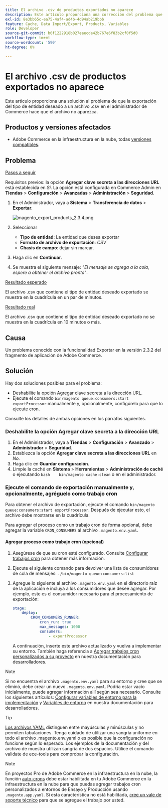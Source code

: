 ```yaml
---
title: El archivo .csv de productos exportados no aparece
description: Este artículo proporciona una corrección del problema que se produce cuando se intenta exportar el tipo de entidad deseado a un archivo .csv en el Administrador de Commerce, pero el archivo no aparece.
exl-id: 8e3bb65c-ea75-4af4-ad4b-4d94ab219bbb
feature: Cache, Data Import/Export, Products, Variables
role: Developer
source-git-commit: b6f1222918b027eaecda42b767e6f83b2cf0f5d0
workflow-type: tm+mt
source-wordcount: '590'
ht-degree: 0%

---
```


# El archivo .csv de productos exportados no aparece

Este artículo proporciona una solución al problema de que la exportación del tipo de entidad deseado a un archivo .csv en el administrador de Commerce hace que el archivo no aparezca.

## Productos y versiones afectados

* Adobe Commerce en la infraestructura en la nube, todas [versiones compatibles](https://magento.com/sites/default/files/magento-software-lifecycle-policy.pdf).

## Problema

<u>Pasos a seguir</u>

Requisitos previos: la opción **Agregar clave secreta a las direcciones URL** está establecida en *Sí*. La opción está configurada en Commerce Admin en **Tiendas** > **Configuración** > **Avanzadas** > **Administración** > **Seguridad**.

1. En el Administrador, vaya a **Sistema** > **Transferencia de datos** > **Exportar**.

   ![magento_export_products_2.3.4.png](assets/magento_export_products_2.3.4.png)

1. Seleccionar
   * **Tipo de entidad**: La entidad que desea exportar
   * **Formato de archivo de exportación**: *CSV*
   * **Chasis de campo**: dejar sin marcar.
1. Haga clic en **Continuar**.
1. Se muestra el siguiente mensaje: *&quot;El mensaje se agrega a la cola, espere a obtener el archivo pronto&quot;*.

<u>Resultado esperado</u>

El archivo .csv que contiene el tipo de entidad deseado exportado se muestra en la cuadrícula en un par de minutos.

<u>Resultado real</u>

El archivo .csv que contiene el tipo de entidad deseado exportado no se muestra en la cuadrícula en 10 minutos o más.

## Causa

Un problema conocido con la funcionalidad Exportar en la versión 2.3.2 del fragmento de aplicación de Adobe Commerce.

## Solución

Hay dos soluciones posibles para el problema:

* Deshabilite la opción Agregar clave secreta a la dirección URL.
* Ejecute el comando `bin/magento queue:consumers:start exportProcessor` manualmente y, opcionalmente, configúrelo para que lo ejecute cron.

Consulte los detalles de ambas opciones en los párrafos siguientes.

### Deshabilite la opción Agregar clave secreta a la dirección URL

1. En el Administrador, vaya a **Tiendas** > **Configuración** > **Avanzado** > **Administrador** > **Seguridad**.
1. Establezca la opción **Agregar clave secreta a las direcciones URL** en *No.*
1. Haga clic en **Guardar configuración**.
1. Limpie la caché en **Sistema** > **Herramientas** > **Administración de caché** o ejecutando    ```bash    bin/magento cache:clean``` o en el administrador.

### Ejecute el comando de exportación manualmente y, opcionalmente, agréguelo como trabajo cron

Para obtener el archivo de exportación, ejecute el comando `bin/magento queue:consumers:start exportProcessor`. Después de ejecutar esto, el archivo debe mostrarse en la cuadrícula.


Para agregar el proceso como un trabajo cron de forma opcional, debe agregar la variable `CRON_CONSUMERS` al archivo `.magento.env.yaml`.

#### Agregar proceso como trabajo cron (opcional)

1. Asegúrese de que su cron esté configurado. Consulte [Configurar trabajos cron](/docs/commerce-cloud-service/user-guide/configure/app/properties/crons-property.html) para obtener más información.
1. Ejecute el siguiente comando para devolver una lista de consumidores de cola de mensajes:     `./bin/magento queue:consumers:list`
1. Agregue lo siguiente al archivo `.magento.env.yaml` en el directorio raíz de la aplicación e incluya a los consumidores que desee agregar. Por ejemplo, este es el consumidor necesario para el procesamiento de exportación:

   ```yaml
   stage:
       deploy:
           CRON_CONSUMERS_RUNNER:
               cron_run: true
               max_messages: 1000
               consumers:
                   - exportProcessor
   ```

   A continuación, inserte este archivo actualizado y vuelva a implementar su entorno. También haga referencia a [Agregar trabajos cron personalizados a su proyecto](/docs/commerce-cloud-service/user-guide/configure/app/properties/crons-property.html#add-custom-cron-jobs-to-your-project) en nuestra documentación para desarrolladores.

>[!NOTE]
>
>Si no encuentra el archivo `.magento.env.yaml` para su entorno y cree que se eliminó, debe crear un nuevo `.magento.env.yaml`. Podría estar vacío inicialmente, puede agregar información allí según sea necesario. Consulte los siguientes artículos: [Configurar variables de entorno para la implementación](/docs/commerce-cloud-service/user-guide/configure/env/configure-env-yaml.html) y [Variables de entorno](/docs/commerce-cloud-service/user-guide/configure/env/stage/variables-intro.html) en nuestra documentación para desarrolladores.

>[!TIP]
>
>[Los archivos YAML](https://experienceleague.adobe.com/docs/commerce-cloud-service/user-guide/configure/env/configure-env-yaml.html) distinguen entre mayúsculas y minúsculas y no permiten tabulaciones. Tenga cuidado de utilizar una sangría uniforme en todo el archivo .magento.env.yaml o es posible que la configuración no funcione según lo esperado. Los ejemplos de la documentación y del archivo de muestra utilizan sangría de dos espacios. Utilice el comando validate de ece-tools para comprobar la configuración.

>[!NOTE]
>
>En proyectos Pro de Adobe Commerce en la infraestructura en la nube, la función [auto-crons](/docs/commerce-cloud-service/user-guide/configure/app/properties/crons-property.html?lang=en#crontab) debe estar habilitada en tu Adobe Commerce en la infraestructura en la nube para que puedas agregar trabajos cron personalizados a entornos de Ensayo y Producción usando `.magento.app.yaml`. Si esta característica no está habilitada, [cree un vale de soporte técnico](/help/help-center-guide/help-center/magento-help-center-user-guide.md#submit-ticket) para que se agregue el trabajo por usted.
